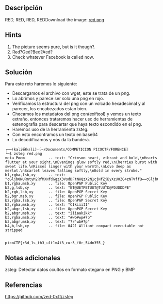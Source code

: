 ## **Descripción**
RED, RED, RED, REDDownload the image: [red.png](https://challenge-files.picoctf.net/c_verbal_sleep/831307718b34193b288dde31e557484876fb84978b5818e2627e453a54aa9ba6/red.png)
## Hints
1. The picture seems pure, but is it though?.
2. Red?Ged?Bed?Aed?
3. Check whatever Facebook is called now.
## **Solución** 
Para este reto haremos lo siguiente:
- Descargamos el archivo con wget, este se trata de un png.
- Lo abrimos y parece ser solo una png en rojo.
- Verificamos la estructura del png con un volcado hexadecimal y al parecer, los encabezados estan bien.
- Checamos los metadatos del png con(exiftool) y vemos un texto extraño, entonces trataremos hacer uso de herramientas de estenografía para descartar que haya texto escondido en el png.
- Haremos uso de la herramienta zsteg.
- Con esto encontramos un texto en base64
- Lo decodificamos y nos da la bandera.
```
┌──(kali㉿kali)-[~/Documents/COMPETICION PICOCTF/FORENCE]
└─$ zsteg red.png 
meta Poem           .. text: "Crimson heart, vibrant and bold,\nHearts flutter at your sight.\nEvenings glow softly red,\nCherries burst with sweet life.\nKisses linger with your warmth.\nLove deep as merlot.\nScarlet leaves falling softly,\nBold in every stroke."
b1,rgba,lsb,xy      .. text: "cGljb0NURntyM2RfMXNfdGgzX3VsdDFtNHQzX2N1cjNfZjByXzU0ZG4zNTVffQ==cGljb0NURntyM2RfMXNfdGgzX3VsdDFtNHQzX2N1cjNfZjByXzU0ZG4zNTVffQ==cGljb0NURntyM2RfMXNfdGgzX3VsdDFtNHQzX2N1cjNfZjByXzU0ZG4zNTVffQ==cGljb0NURntyM2RfMXNfdGgzX3VsdDFtNHQzX2N1cjNfZjByXzU0ZG4zNTVffQ=="                                                                                                                                                                                         
b1,rgba,msb,xy      .. file: OpenPGP Public Key
b2,g,lsb,xy         .. text: "ET@UETPETUUT@TUUTD@PDUDDDPE"
b2,rgb,lsb,xy       .. file: OpenPGP Secret Key
b2,bgr,msb,xy       .. file: OpenPGP Public Key
b2,rgba,lsb,xy      .. file: OpenPGP Secret Key
b2,rgba,msb,xy      .. text: "CIkiiiII"
b2,abgr,lsb,xy      .. file: OpenPGP Secret Key
b2,abgr,msb,xy      .. text: "iiiaakikk"
b3,rgba,msb,xy      .. text: "#wb#wp#7p"
b3,abgr,msb,xy      .. text: "7r'wb#7p"
b4,b,lsb,xy         .. file: 0421 Alliant compact executable not stripped


picoCTF{r3d_1s_th3_ult1m4t3_cur3_f0r_54dn355_}

```

## **Notas adicionales**
zsteg: Detectar datos ocultos en formato stegano en PNG y BMP

## **Referencias**
https://github.com/zed-0xff/zsteg
